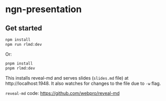 # ngn-presentation

## Get started
```sh
npm install
npm run rlmd:dev
```

Or:
```sh
pnpm install
pnpm rlmd:dev
```

This installs reveal-md and serves slides (`slides.md` file) at http://localhost:1948. It also watches for changes to the file due to `-w` flag.

`reveal-md` code: https://github.com/webpro/reveal-md
